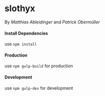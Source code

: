 # slothyx
By *Matthias Ableidinger* and *Patrick Obermüller*

#### Install Dependencies
use ```npm install```  

#### Production
use ```npm gulp-build``` for production  

#### Development
use ```npm gulp-dev``` for development
